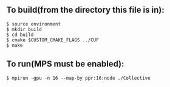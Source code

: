 ## To build(from the directory this file is in):

```
$ source environment
$ mkdir build
$ cd build
$ cmake $CUSTOM_CMAKE_FLAGS ../CUF
$ make
```

## To run(MPS must be enabled):
```
$ mpirun -gpu -n 16 --map-by ppr:16:node ./Collective
```
